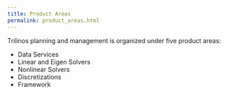 ```yaml
---
title: Product Areas
permalink: product_areas.html
---
```


Trilinos planning and management is organized under five product areas:
- Data Services
- Linear and Eigen Solvers
- Nonlinear Solvers
- Discretizations
- Framework
